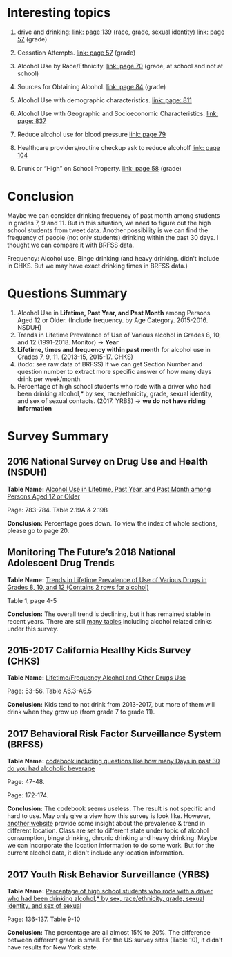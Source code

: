 # Interesting topics

1. drive and drinking: [link: page 139](https://www.cdc.gov/healthyyouth/data/yrbs/pdf/2017/ss6708.pdf) (race, grade, sexual identity)
[link: page 57](https://data.calschls.org/resources/Biennial_State_1517.pdf) (grade)
1. Cessation Attempts. [link: page 57](https://data.calschls.org/resources/Biennial_State_1517.pdf) (grade)
1. Alcohol Use by Race/Ethnicity. [link: page 70](https://data.calschls.org/resources/Biennial_State_1517.pdf) (grade, at school and not at school)
1. Sources for Obtaining Alcohol. [link: page 84](https://data.calschls.org/resources/Biennial_State_1517.pdf) (grade)
1. Alcohol Use with demographic characteristics. [link: page: 811](https://www.samhsa.gov/data/sites/default/files/NSDUH-DetTabs-2016/NSDUH-DetTabs-2016.pdf)
1. Alcohol Use with Geographic and Socioeconomic Characteristics. [link: page: 837](https://www.samhsa.gov/data/sites/default/files/NSDUH-DetTabs-2016/NSDUH-DetTabs-2016.pdf)

1. Reduce alcohol use for blood pressure [link: page 79](https://www.cdc.gov/brfss/annual_data/2017/pdf/codebook17_llcp-v2-508.pdf)
1. Healthcare providers/routine checkup ask to reduce alcoholf [link: page 104](https://www.cdc.gov/brfss/annual_data/2017/pdf/codebook17_llcp-v2-508.pdf)
1. Drunk or “High” on School Property. [link: page 58](https://data.calschls.org/resources/Biennial_State_1517.pdf) (grade)


# Conclusion

Maybe we can consider drinking frequency of past month among students in grades 7, 9 and 11. But in this situation, we need to figure out the high school students from tweet data. Another possibility is we can find the frequency of people (not only students) drinking within the past 30 days. I thought we can compare it with BRFSS data. 

Frequency: Alcohol use, Binge drinking (and heavy drinking. didn't include in CHKS. But we may have exact drinking times in BRFSS data.)


# Questions Summary
1. Alcohol Use in **Lifetime, Past Year, and Past Month** among Persons Aged 12 or Older. (Include frequency. by Age Category. 2015-2016. NSDUH)
1. Trends in Lifetime Prevalence of Use of Various alcohol in Grades 8, 10, and 12 (1991-2018. Monitor) -> **Year**
1. **Lifetime, times and frequency within past month** for alcohol use in Grades 7, 9, 11. (2013-15, 2015-17. CHKS)
1. (todo: see raw data of BRFSS) If we can get Section Number and question number to extract more specific answer of how many days drink per week/month.
1.  Percentage of high school students who rode with a driver who had been drinking alcohol,* by sex, race/ethnicity, grade, sexual identity, and sex of sexual contacts. (2017. YRBS) -> **we do not have riding information**


# Survey Summary 
## 2016 National Survey on Drug Use and Health (NSDUH)
**Table Name:** [Alcohol Use in Lifetime, Past Year, and Past Month among Persons Aged 12 or Older](https://www.samhsa.gov/data/sites/default/files/NSDUH-DetTabs-2016/NSDUH-DetTabs-2016.pdf)

Page: 783-784. Table 2.19A & 2.19B

**Conclusion:** Percentage goes down. To view the index of whole sections, please go to page 20.

## Monitoring The Future’s 2018 National Adolescent Drug Trends 
**Table Name:** [Trends in Lifetime Prevalence of Use of Various Drugs in Grades 8, 10, and 12 (Contains 2 rows for alcohol)](http://monitoringthefuture.org/data/18data/18drtbl1.pdf)

Table 1, page 4-5

**Conclusion:** The overall trend is declining, but it has remained stable in recent years. There are still [many tables](http://monitoringthefuture.org/data/18data.html#2018data-drugs) including alcohol related drinks under this survey. 

## 2015-2017 California Healthy Kids Survey (CHKS)
**Table Name:** [Lifetime/Frequency Alcohol and Other Drugs Use](https://data.calschls.org/resources/Biennial_State_1517.pdf)

Page: 53-56. Table A6.3-A6.5

**Conclusion:** Kids tend to not drink from 2013-2017, but more of them will drink when they grow up (from grade 7 to grade 11). 

## 2017 Behavioral Risk Factor Surveillance System (BRFSS) 
**Table Name:** [codebook including questions like how many Days in past 30 do you had alcoholic beverage
](https://www.cdc.gov/brfss/annual_data/2017/pdf/codebook17_llcp-v2-508.pdf)

Page: 47-48.

Page: 172-174.

**Conclusion:** The codebook seems useless. The result is not specific and hard to use. May only give a view how this survey is look like.
However, [another website](https://www.cdc.gov/brfss/brfssprevalence/index.html) provide some insight about the prevalence & trend in different location. 
Class are set to different state under topic of alcohol consumption, binge drinking, chronic drinking and heavy drinking.
Maybe we can incorporate the location information to do some work. But for the current alcohol data, it didn't include any location information.


## 2017 Youth Risk Behavior Surveillance (YRBS)
**Table Name:** [Percentage of high school students who rode with a driver who had been drinking alcohol,* by sex, race/ethnicity, grade, sexual identity, and sex of sexual ](https://www.cdc.gov/healthyyouth/data/yrbs/pdf/2017/ss6708.pdf)

Page: 136-137. Table 9-10

**Conclusion:** The percentage are all almost 15% to 20%. The difference between different grade is small. For the US survey sites (Table 10), it didn't have results for New York state.

















